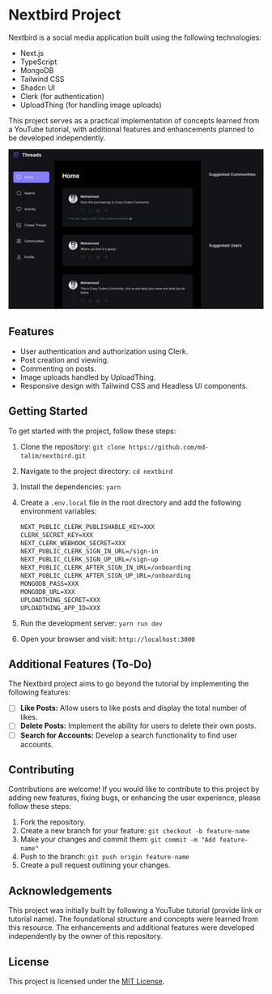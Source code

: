 # Nextbird Project

Nextbird is a social media application built using the following technologies:

- Next.js
- TypeScript
- MongoDB
- Tailwind CSS
- Shadcn UI
- Clerk (for authentication)
- UploadThing (for handling image uploads)

This project serves as a practical implementation of concepts learned from a YouTube tutorial, with additional features and enhancements planned to be developed independently.

![Nextbird Screenshot](./public/nextbird.png)

## Features

- User authentication and authorization using Clerk.
- Post creation and viewing.
- Commenting on posts.
- Image uploads handled by UploadThing.
- Responsive design with Tailwind CSS and Headless UI components.

## Getting Started

To get started with the project, follow these steps:

1. Clone the repository: `git clone https://github.com/md-talim/nextbird.git`
2. Navigate to the project directory: `cd nextbird`
3. Install the dependencies: `yarn`
4. Create a `.env.local` file in the root directory and add the following environment variables:

   ```
   NEXT_PUBLIC_CLERK_PUBLISHABLE_KEY=XXX
   CLERK_SECRET_KEY=XXX
   NEXT_CLERK_WEBHOOK_SECRET=XXX
   NEXT_PUBLIC_CLERK_SIGN_IN_URL=/sign-in
   NEXT_PUBLIC_CLERK_SIGN_UP_URL=/sign-up
   NEXT_PUBLIC_CLERK_AFTER_SIGN_IN_URL=/onboarding
   NEXT_PUBLIC_CLERK_AFTER_SIGN_UP_URL=/onboarding
   MONGODB_PASS=XXX
   MONGODB_URL=XXX
   UPLOADTHING_SECRET=XXX
   UPLOADTHING_APP_ID=XXX
   ```

5. Run the development server: `yarn run dev`
6. Open your browser and visit: `http://localhost:3000`

## Additional Features (To-Do)

The Nextbird project aims to go beyond the tutorial by implementing the following features:

- [ ] **Like Posts:** Allow users to like posts and display the total number of likes.
- [ ] **Delete Posts:** Implement the ability for users to delete their own posts.
- [ ] **Search for Accounts:** Develop a search functionality to find user accounts.

## Contributing

Contributions are welcome! If you would like to contribute to this project by adding new features, fixing bugs, or enhancing the user experience, please follow these steps:

1. Fork the repository.
2. Create a new branch for your feature: `git checkout -b feature-name`
3. Make your changes and commit them: `git commit -m "Add feature-name"`
4. Push to the branch: `git push origin feature-name`
5. Create a pull request outlining your changes.

## Acknowledgements

This project was initially built by following a YouTube tutorial (provide link or tutorial name). The foundational structure and concepts were learned from this resource. The enhancements and additional features were developed independently by the owner of this repository.

## License

This project is licensed under the [MIT License](LICENSE).
